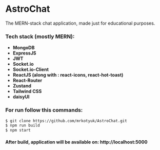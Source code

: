 # AstroChat

The MERN-stack chat application, made just for educational purposes.

### Tech stack (mostly MERN):

- **MongoDB**
- **ExpressJS**
- **JWT**
- **Socket.io**
- **Socket.io-Client**
- **ReactJS (along with : react-icons, react-hot-toast)**
- **React-Router**
- **Zustand**
- **Tailwind CSS**
- **daisyUI**

### For run follow this commands:

```sh
$ git clone https://github.com/mrkotyuk/AstroChat.git
$ npm run build
$ npm start
```

#### After build, application will be available on: http://localhost:5000
